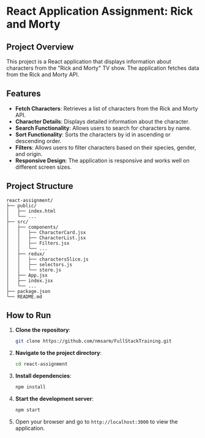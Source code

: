 # React Application Assignment: Rick and Morty

## Project Overview
This project is a React application that displays information about characters from the "Rick and Morty" TV show. The application fetches data from the Rick and Morty API.

## Features
- **Fetch Characters**: Retrieves a list of characters from the Rick and Morty API.
- **Character Details**: Displays detailed information about the character.
- **Search Functionality**: Allows users to search for characters by name.
- **Sort Functionality**: Sorts the characters by id in ascending or descending order.
- **Filters**: Allows users to filter characters based on their species, gender, and origin.
- **Responsive Design**: The application is responsive and works well on different screen sizes.

## Project Structure
```
react-assignment/
├── public/
│   ├── index.html
│   └── ...
├── src/
│   ├── components/
│   │   ├── CharacterCard.jsx
│   │   ├── CharacterList.jsx
│   │   ├── Filters.jsx
│   │   └── ...
│   ├── redux/
│   │   ├── charactersSlice.js
│   │   ├── selectors.js
│   │   └── store.js
│   ├── App.jsx
│   ├── index.jsx
│   └── ...
├── package.json
└── README.md
```

## How to Run
1. **Clone the repository**:
    ```bash
    git clone https://github.com/nmsarm/FullStackTraining.git
    ```
2. **Navigate to the project directory**:
    ```bash
    cd react-assignment
    ```
3. **Install dependencies**:
    ```bash
    npm install
    ```
4. **Start the development server**:
    ```bash
    npm start
    ```
5. Open your browser and go to `http://localhost:3000` to view the application.


